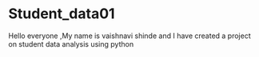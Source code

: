 # Student_data01
Hello everyone ,My name is  vaishnavi shinde and  I have created a project on student data analysis using python
